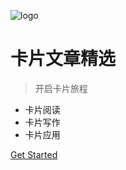 ![logo](https://cdn.pixabay.com/photo/2015/05/31/15/07/business-792113__340.jpg)

# 卡片文章精选

> 开启卡片旅程

* 卡片阅读
* 卡片写作
* 卡片应用

[Get Started](README.md)

